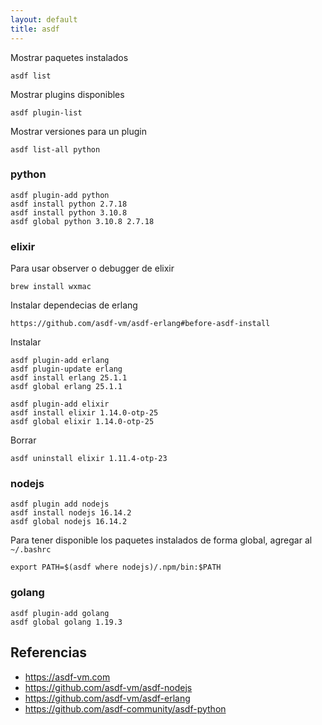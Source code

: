 ```yaml
---
layout: default
title: asdf
---
```


Mostrar paquetes instalados

    asdf list

Mostrar plugins disponibles

    asdf plugin-list

Mostrar versiones para un plugin

    asdf list-all python

### python

    asdf plugin-add python
    asdf install python 2.7.18
    asdf install python 3.10.8
    asdf global python 3.10.8 2.7.18

### elixir

Para usar observer o debugger de elixir

    brew install wxmac

Instalar dependecias de erlang

    https://github.com/asdf-vm/asdf-erlang#before-asdf-install

Instalar

    asdf plugin-add erlang
    asdf plugin-update erlang
    asdf install erlang 25.1.1
    asdf global erlang 25.1.1

    asdf plugin-add elixir
    asdf install elixir 1.14.0-otp-25
    asdf global elixir 1.14.0-otp-25

Borrar

    asdf uninstall elixir 1.11.4-otp-23

### nodejs

    asdf plugin add nodejs
    asdf install nodejs 16.14.2
    asdf global nodejs 16.14.2

Para tener disponible los paquetes instalados de forma global, agregar al `~/.bashrc`

    export PATH=$(asdf where nodejs)/.npm/bin:$PATH

### golang

    asdf plugin-add golang
    asdf global golang 1.19.3

## Referencias

* https://asdf-vm.com
* https://github.com/asdf-vm/asdf-nodejs
* https://github.com/asdf-vm/asdf-erlang
* https://github.com/asdf-community/asdf-python
